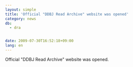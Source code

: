 ```yaml
---
layout: simple
title: 'Official "DDBJ Read Archive" website was opened'
category: news
db:
  - dra


date: 2009-07-30T16:52:18+09:00
lang: en
---
```


Official "DDBJ Read Archive" website was opened.

